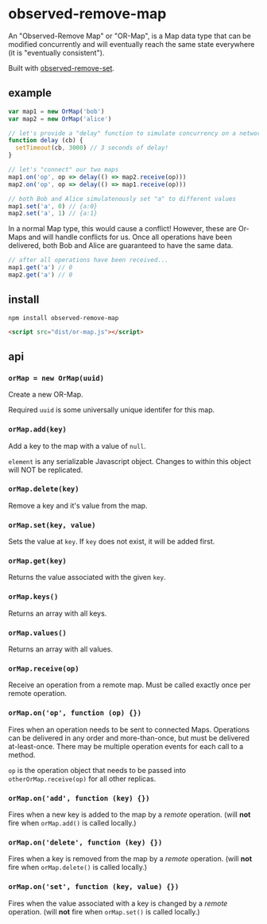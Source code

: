 # observed-remove-map

An "Observed-Remove Map" or "OR-Map", is a Map data type that can be modified concurrently and will eventually reach the same state everywhere (it is "eventually consistent").

Built with [observed-remove-set](https://github.com/RationalCoding/observed-remove-set).

## example

```javascript
var map1 = new OrMap('bob')
var map2 = new OrMap('alice')

// let's provide a "delay" function to simulate concurrency on a network
function delay (cb) {
  setTimeout(cb, 3000) // 3 seconds of delay!
}

// let's "connect" our two maps
map1.on('op', op => delay(() => map2.receive(op)))
map2.on('op', op => delay(() => map1.receive(op)))

// both Bob and Alice simulatenously set "a" to different values
map1.set('a', 0) // {a:0}
map2.set('a', 1) // {a:1}
```

In a normal Map type, this would cause a conflict! However, these are Or-Maps and will handle conflicts for us. Once all operations have been delivered, both Bob and Alice are guaranteed to have the same data.


```javascript
// after all operations have been received...
map1.get('a') // 0
map2.get('a') // 0
```

## install

```
npm install observed-remove-map
```

```html
<script src="dist/or-map.js"></script>
```

## api

### `orMap = new OrMap(uuid)`

Create a new OR-Map.

Required `uuid` is some universally unique identifer for this map.

### `orMap.add(key)`

Add a key to the map with a value of `null`.

`element` is any serializable Javascript object. Changes to within this object will NOT be replicated.

### `orMap.delete(key)`

Remove a key and it's value from the map.

### `orMap.set(key, value)`

Sets the value at `key`. If `key` does not exist, it will be added first.

### `orMap.get(key)`

Returns the value associated with the given `key`.

### `orMap.keys()`

Returns an array with all keys.

### `orMap.values()`

Returns an array with all values.

### `orMap.receive(op)`

Receive an operation from a remote map. Must be called exactly once per remote operation.

### `orMap.on('op', function (op) {})`

Fires when an operation needs to be sent to connected Maps. Operations can be delivered in any order and more-than-once, but must be delivered at-least-once. There may be multiple operation events for each call to a method.

`op` is the operation object that needs to be passed into `otherOrMap.receive(op)` for all other replicas.

### `orMap.on('add', function (key) {})`

Fires when a new key is added to the map by a *remote* operation. (will **not** fire when `orMap.add()` is called locally.)

### `orMap.on('delete', function (key) {})`

Fires when a key is removed from the map by a *remote* operation. (will **not** fire when `orMap.delete()` is called locally.)

### `orMap.on('set', function (key, value) {})`

Fires when the value associated with a key is changed by a *remote* operation. (will **not** fire when `orMap.set()` is called locally.)

